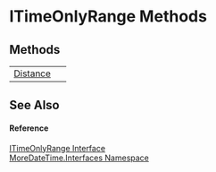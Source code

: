 # ITimeOnlyRange Methods




## Methods
<table>
<tr>
<td><a href="f15c447a-23ff-fdc0-7e51-ed9944aaf869">Distance</a></td>
<td> </td></tr>
</table>

## See Also


#### Reference
<a href="5d962576-7a0e-5fa7-2f8f-90f9d99b3733">ITimeOnlyRange Interface</a>  
<a href="ef345705-d0d8-5472-d7be-04b87d131a0e">MoreDateTime.Interfaces Namespace</a>  
